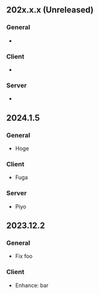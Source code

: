 ## 202x.x.x (Unreleased)

### General
-

### Client
-

### Server
-


## 2024.1.5
### General
- Hoge

### Client
- Fuga

### Server
- Piyo

## 2023.12.2

### General
- Fix foo

### Client
- Enhance: bar

